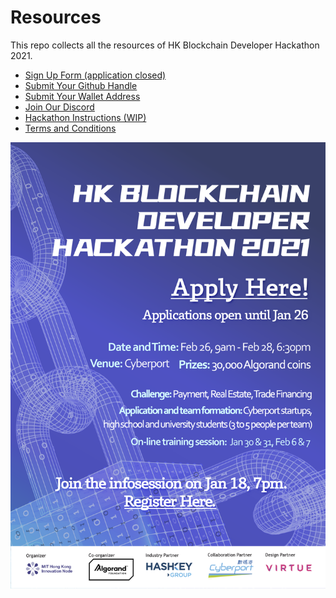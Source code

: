 # Resources
This repo collects all the resources of HK Blockchain Developer Hackathon 2021.

* [Sign Up Form (application closed)](https://forms.gle/8my9HWzxkkmGKnmQ7) 
* [Submit Your Github Handle](https://forms.gle/jtRSPEtkQCTLmqAt7)
* [Submit Your Wallet Address](https://forms.gle/yzvRX3FA4S66cD2Y7)
* [Join Our Discord](https://discord.gg/YgPTCVk)
* [Hackathon Instructions (WIP)](./hackathon-instruction.md)
* [Terms and Conditions](./hackathon-agreement.md)


![](./poster.png)